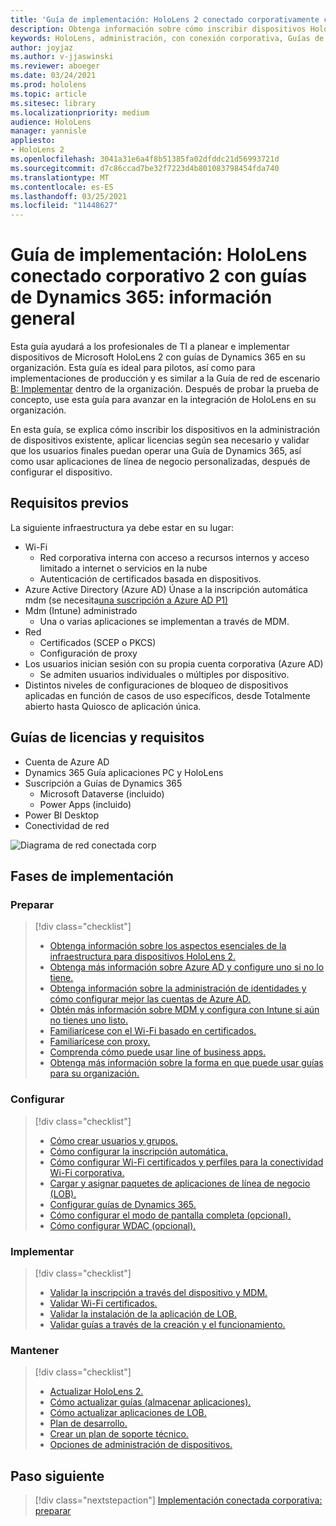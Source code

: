```yaml
---
title: 'Guía de implementación: HoloLens 2 conectado corporativamente con guías de Dynamics 365: información general'
description: Obtenga información sobre cómo inscribir dispositivos HoloLens 2 con guías de Dynamics 365 a través de una red conectada corporativa.
keywords: HoloLens, administración, con conexión corporativa, Guías de Dynamics 365, AAD, Azure AD, MDM, Administración de dispositivos móviles
author: joyjaz
ms.author: v-jjaswinski
ms.reviewer: aboeger
ms.date: 03/24/2021
ms.prod: hololens
ms.topic: article
ms.sitesec: library
ms.localizationpriority: medium
audience: HoloLens
manager: yannisle
appliesto:
- HoloLens 2
ms.openlocfilehash: 3041a31e6a4f8b51385fa02dfddc21d56993721d
ms.sourcegitcommit: d7c86ccad7be32f7223d4b801083798454fda740
ms.translationtype: MT
ms.contentlocale: es-ES
ms.lasthandoff: 03/25/2021
ms.locfileid: "11448627"
---
```

# <a name="deployment-guide---corporate-connected-hololens-2-with-dynamics-365-guides---overview"></a>Guía de implementación: HoloLens conectado corporativo 2 con guías de Dynamics 365: información general

Esta guía ayudará a los profesionales de TI a planear e implementar dispositivos de Microsoft HoloLens 2 con guías de Dynamics 365 en su organización. Esta guía es ideal para pilotos, así como para implementaciones de producción y es similar a la Guía de red de escenario [B: Implementar](https://docs.microsoft.com/hololens/common-scenarios#scenario-b-deploy-inside-your-organizations-network) dentro de la organización. Después de probar la prueba de concepto, use esta guía para avanzar en la integración de HoloLens en su organización.

En esta guía, se explica cómo inscribir los dispositivos en la administración de dispositivos existente, aplicar licencias según sea necesario y validar que los usuarios finales puedan operar una Guía de Dynamics 365, así como usar aplicaciones de línea de negocio personalizadas, después de configurar el dispositivo. 

## <a name="prerequisites"></a>Requisitos previos

La siguiente infraestructura ya debe estar en su lugar:
- Wi-Fi
    - Red corporativa interna con acceso a recursos internos y acceso limitado a internet o servicios en la nube
    - Autenticación de certificados basada en dispositivos.
- Azure Active Directory (Azure AD) Únase a la inscripción automática mdm (se necesita[una suscripción a Azure AD P1)](https://docs.microsoft.com/azure/active-directory/fundamentals/active-directory-whatis)
- Mdm (Intune) administrado
    - Una o varias aplicaciones se implementan a través de MDM.
- Red 
    - Certificados (SCEP o PKCS)
    - Configuración de proxy
- Los usuarios inician sesión con su propia cuenta corporativa (Azure AD)
    - Se admiten usuarios individuales o múltiples por dispositivo.
- Distintos niveles de configuraciones de bloqueo de dispositivos aplicadas en función de casos de uso específicos, desde Totalmente abierto hasta Quiosco de aplicación única.

## [<a name="guides-licensing-and-requirements"></a>Guías de licencias y requisitos](https://docs.microsoft.com/dynamics365/mixed-reality/guides/requirements#licensing-and-product-requirements)
- Cuenta de Azure AD
- Dynamics 365 Guía aplicaciones PC y HoloLens
- Suscripción a Guías de Dynamics 365
    - Microsoft Dataverse (incluido)
    - Power Apps (incluido)
- Power BI Desktop
- Conectividad de red

![Diagrama de red conectada corp](./images/corpconnected-diagHL2-guides.png)

## <a name="stages-of-deployment"></a>Fases de implementación
### <a name="prepare"></a>Preparar
> [!div class="checklist"]
>- [Obtenga información sobre los aspectos esenciales de la infraestructura para dispositivos HoloLens 2.](hololens2-corp-connected-prepare.md#infrastructure-essentials)
>- [Obtenga más información sobre Azure AD y configure uno si no lo tiene.](hololens2-corp-connected-prepare.md#azure-active-directory)
>- [Obtenga información sobre la administración de identidades y cómo configurar mejor las cuentas de Azure AD.](hololens2-corp-connected-prepare.md#identity-management)
>- [Obtén más información sobre MDM y configura con Intune si aún no tienes uno listo.](hololens2-corp-connected-prepare.md#mobile-device-management)
>- [Familiarícese con el Wi-Fi basado en certificados.](hololens2-corp-connected-prepare.md#certificates)
>- [Familiarícese con proxy.](hololens2-corp-connected-prepare.md#proxy)
>- [Comprenda cómo puede usar line of business apps.](hololens2-corp-connected-prepare.md#line-of-business-apps)
>- [Obtenga más información sobre la forma en que puede usar guías para su organización.](hololens2-corp-connected-prepare.md#guides-playbook)
### <a name="configure"></a>Configurar
> [!div class="checklist"]
>- [Cómo crear usuarios y grupos.](hololens2-corp-connected-configure.md#azure-users-and-groups)
>- [Cómo configurar la inscripción automática.](hololens2-corp-connected-configure.md#auto-enrollment-on-hololens-2)
>- [Cómo configurar Wi-Fi certificados y perfiles para la conectividad Wi-Fi corporativa.](hololens2-corp-connected-configure.md#corporate-wi-fi-connectivity)
>- [Cargar y asignar paquetes de aplicaciones de línea de negocio (LOB).](hololens2-corp-connected-configure.md#app-deployment)
>- [Configurar guías de Dynamics 365.](hololens2-corp-connected-configure.md#setup-guides-application-licenses-dataverse-and-authoring)
>- [Cómo configurar el modo de pantalla completa (opcional).](hololens2-corp-connected-configure.md#optional-kiosk-mode)
>- [Cómo configurar WDAC (opcional).](hololens2-corp-connected-configure.md#optional-wdac)
### <a name="deploy"></a>Implementar
> [!div class="checklist"]
>-  [Validar la inscripción a través del dispositivo y MDM.](hololens2-corp-connected-deploy.md#enrollment-validation)
>-  [Validar Wi-Fi certificados.](hololens2-corp-connected-deploy.md#wi-fi-certificate-validation)
>-  [Validar la instalación de la aplicación de LOB.](hololens2-corp-connected-deploy.md#validate-lob-app-install)
>-  [Validar guías a través de la creación y el funcionamiento.](hololens2-corp-connected-deploy.md#validate-dynamics-365-guides)
### <a name="maintain"></a>Mantener
> [!div class="checklist"]
>- [Actualizar HoloLens 2.](hololens2-corp-connected-maintain.md#update-hololens)
>- [Cómo actualizar guías (almacenar aplicaciones).](hololens2-corp-connected-maintain.md#how-to-update-dynamics-365-guides-and-other-store-apps)
>- [Cómo actualizar aplicaciones de LOB.](hololens2-corp-connected-maintain.md#how-to-update-lob-apps) 
>- [Plan de desarrollo.](hololens2-corp-connected-maintain.md#development-plan) 
>- [Crear un plan de soporte técnico.](hololens2-corp-connected-maintain.md#support-plan)
>- [Opciones de administración de dispositivos.](hololens2-corp-connected-maintain.md#device-management)

## <a name="next-step"></a>Paso siguiente 
> [!div class="nextstepaction"]
> [Implementación conectada corporativa: preparar](hololens2-corp-connected-prepare.md)

